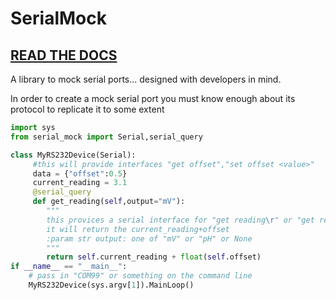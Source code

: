 SerialMock
==========

[READ THE DOCS](https://serialmock.rtfd.org)
--------------------------------------------

A library to mock serial ports... designed with developers in mind.

In order to create a mock serial port you must know enough about its protocol to replicate it to some extent

```python
import sys
from serial_mock import Serial,serial_query

class MyRS232Device(Serial):
     #this will provide interfaces "get offset","set offset <value>"
     data = {"offset":0.5}
     current_reading = 3.1
     @serial_query
     def get_reading(self,output="mV"):
        """
        this provices a serial interface for "get reading\r" or "get reading pH\r"
        it will return the current_reading+offset
        :param str output: one of "mV" or "pH" or None
        """
        return self.current_reading + float(self.offset)
if __name__ == "__main__":
    # pass in "COM99" or something on the command line
    MyRS232Device(sys.argv[1]).MainLoop()
     
```